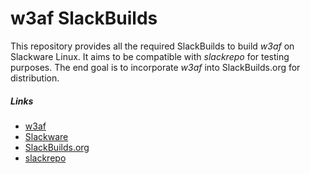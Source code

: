 # w3af SlackBuilds

This repository provides all the required SlackBuilds to build _w3af_ on
Slackware Linux.  It aims to be compatible with _slackrepo_ for testing
purposes.  The end goal is to incorporate _w3af_ into SlackBuilds.org
for distribution.

##### Links
* [w3af](https://github.com/andresriancho/w3af)
* [Slackware](http://www.slackware.com/)
* [SlackBuilds.org](http://www.slackbuilds.org)
* [slackrepo](https://idlemoor.github.io/slackrepo/index.html)
